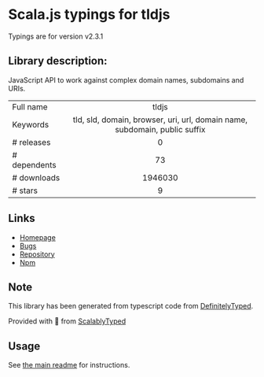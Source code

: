
# Scala.js typings for tldjs

Typings are for version v2.3.1

## Library description:
JavaScript API to work against complex domain names, subdomains and URIs.

|                    |                 |
| ------------------ | :-------------: |
| Full name          | tldjs |
| Keywords           | tld, sld, domain, browser, uri, url, domain name, subdomain, public suffix |
| # releases         | 0 |
| # dependents       | 73 |
| # downloads        | 1946030 |
| # stars            | 9 |

## Links
- [Homepage](https://github.com/oncletom/tld.js)
- [Bugs](https://github.com/oncletom/tld.js/issues)
- [Repository](https://github.com/oncletom/tld.js)
- [Npm](https://www.npmjs.com/package/tldjs)
    


## Note
This library has been generated from typescript code from [DefinitelyTyped](https://definitelytyped.org).

Provided with :purple_heart: from [ScalablyTyped](https://github.com/oyvindberg/ScalablyTyped)

## Usage
See [the main readme](../../readme.md) for instructions.


